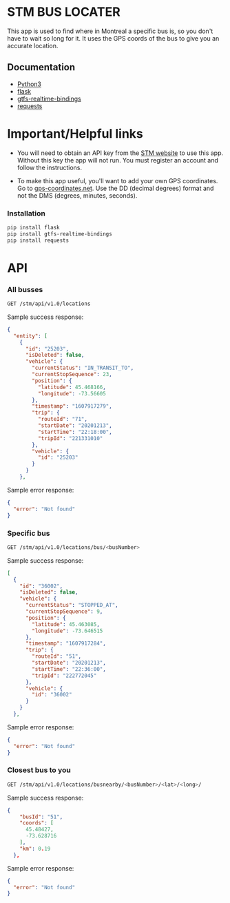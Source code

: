 # STM BUS LOCATER

This app is used to find where in Montreal a specific bus is, so you don't have to wait so long for it. It uses the GPS coords of the bus to give you an accurate location.

## Documentation

* [Python3](https://www.python.org/downloads/)
* [flask](https://flask.palletsprojects.com/en/1.1.x/installation/#install-flask)
* [gtfs-realtime-bindings](https://developers.google.com/transit/gtfs-realtime/examples/python-sample)
* [requests](https://pypi.org/project/requests/)

# Important/Helpful links

* You will need to obtain an API key from the [STM website](https://developpeurs.stm.info/) to use this app. Without this key the app will not run. You must register an account and follow the instructions.

*  To make this app useful, you'll want to add your own GPS coordinates. Go to [gps-coordinates.net](https://www.gps-coordinates.net/). Use the DD (decimal degrees) format and not the DMS (degrees, minutes, seconds).

### Installation

```bash
pip install flask
pip install gtfs-realtime-bindings
pip install requests
```

# API

### All busses

```bash
GET /stm/api/v1.0/locations
```

Sample success response:

```json
{
  "entity": [
    {
      "id": "25203", 
      "isDeleted": false, 
      "vehicle": {
        "currentStatus": "IN_TRANSIT_TO", 
        "currentStopSequence": 23, 
        "position": {
          "latitude": 45.468166, 
          "longitude": -73.56605
        }, 
        "timestamp": "1607917279", 
        "trip": {
          "routeId": "71", 
          "startDate": "20201213", 
          "startTime": "22:18:00", 
          "tripId": "221331010"
        }, 
        "vehicle": {
          "id": "25203"
        }
      }
    }, 
```
Sample error response:

```json
{
  "error": "Not found"
}
```
### Specific bus

```bash
GET /stm/api/v1.0/locations/bus/<busNumber>
```

Sample success response:

```json
[
  {
    "id": "36002", 
    "isDeleted": false, 
    "vehicle": {
      "currentStatus": "STOPPED_AT", 
      "currentStopSequence": 9, 
      "position": {
        "latitude": 45.463085, 
        "longitude": -73.646515
      }, 
      "timestamp": "1607917284", 
      "trip": {
        "routeId": "51", 
        "startDate": "20201213", 
        "startTime": "22:36:00", 
        "tripId": "222772045"
      }, 
      "vehicle": {
        "id": "36002"
      }
    }
  }, 
```
Sample error response:

```json
{
  "error": "Not found"
}
```
### Closest bus to you

```bash
GET /stm/api/v1.0/locations/busnearby/<busNumber>/<lat>/<long>/
```

Sample success response:

```json
{
    "busId": "51", 
    "coords": [
      45.48427, 
      -73.628716
    ], 
    "km": 0.19
  }, 
```

Sample error response:

```json
{
  "error": "Not found"
}
```